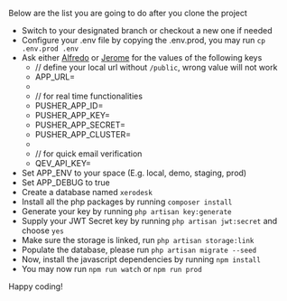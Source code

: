 <p>Below are the list you are going to do after you clone the project</p>

- Switch to your designated branch or checkout a new one if needed
- Configure your .env file by copying the .env.prod, you may run `cp .env.prod .env`
- Ask either [Alfredo](mailto:alfredo@xerosoft.com) or [Jerome](mailto:jerome@xerosoft.com) for the values of the following keys
  - // define your local url without `/public`, wrong value will not work
  - APP_URL=
  - 
  - // for real time functionalities
  - PUSHER_APP_ID=
  - PUSHER_APP_KEY=
  - PUSHER_APP_SECRET=
  - PUSHER_APP_CLUSTER=
  - 
  - // for quick email verification
  - QEV_API_KEY=
- Set APP_ENV to your space (E.g. local, demo, staging, prod)
- Set APP_DEBUG to true
- Create a database named `xerodesk`
- Install all the php packages by running `composer install`
- Generate your key by running `php artisan key:generate`
- Supply your JWT Secret key by running `php artisan jwt:secret` and choose `yes`
- Make sure the storage is linked, run `php artisan storage:link`
- Populate the database, please run `php artisan migrate --seed`
- Now, install the javascript dependencies by running `npm install`
- You may now run `npm run watch` or `npm run prod`

<p>Happy coding!</p>
